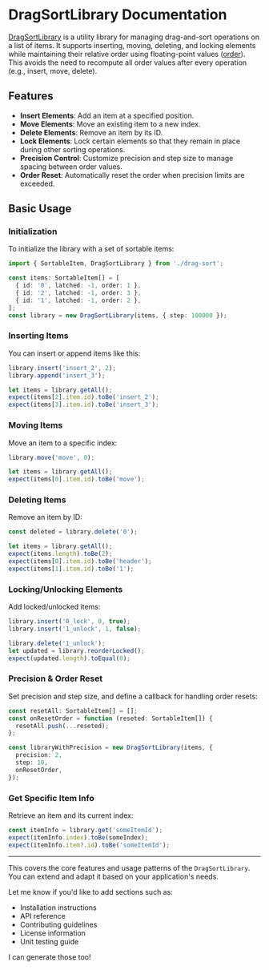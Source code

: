 # DragSortLibrary Documentation

[DragSortLibrary](./drag_sort.ts) is a utility library for managing drag-and-sort operations on a list of items. It supports inserting, moving, deleting, and locking elements while maintaining their relative order using floating-point values ([order](./drag-sort.ts#L7-L7)). This avoids the need to recompute all order values after every operation (e.g., insert, move, delete).

## Features

- **Insert Elements**: Add an item at a specified position.
- **Move Elements**: Move an existing item to a new index.
- **Delete Elements**: Remove an item by its ID.
- **Lock Elements**: Lock certain elements so that they remain in place during other sorting operations.
- **Precision Control**: Customize precision and step size to manage spacing between order values.
- **Order Reset**: Automatically reset the order when precision limits are exceeded.

## Basic Usage

### Initialization

To initialize the library with a set of sortable items:

```typescript
import { SortableItem, DragSortLibrary } from './drag-sort';

const items: SortableItem[] = [
  { id: '0', latched: -1, order: 1 },
  { id: '2', latched: -1, order: 3 },
  { id: '1', latched: -1, order: 2 },
];
const library = new DragSortLibrary(items, { step: 100000 });
```

### Inserting Items

You can insert or append items like this:

```typescript
library.insert('insert_2', 2);
library.append('insert_3');

let items = library.getAll();
expect(items[2].item.id).toBe('insert_2');
expect(items[3].item.id).toBe('insert_3');
```

### Moving Items

Move an item to a specific index:

```typescript
library.move('move', 0);

let items = library.getAll();
expect(items[0].item.id).toBe('move');
```

### Deleting Items

Remove an item by ID:

```typescript
const deleted = library.delete('0');

let items = library.getAll();
expect(items.length).toBe(2);
expect(items[0].item.id).toBe('header');
expect(items[1].item.id).toBe('1');
```

### Locking/Unlocking Elements

Add locked/unlocked items:

```typescript
library.insert('0_lock', 0, true);
library.insert('1_unlock', 1, false);

library.delete('1_unlock');
let updated = library.reorderLocked();
expect(updated.length).toEqual(0);
```

### Precision & Order Reset

Set precision and step size, and define a callback for handling order resets:

```typescript
const resetAll: SortableItem[] = [];
const onResetOrder = function (reseted: SortableItem[]) {
  resetAll.push(...reseted);
};

const libraryWithPrecision = new DragSortLibrary(items, {
  precision: 2,
  step: 10,
  onResetOrder,
});
```

### Get Specific Item Info

Retrieve an item and its current index:

```typescript
const itemInfo = library.get('someItemId');
expect(itemInfo.index).toBe(someIndex);
expect(itemInfo.item?.id).toBe('someItemId');
```

---

This covers the core features and usage patterns of the `DragSortLibrary`. You can extend and adapt it based on your application's needs.

Let me know if you'd like to add sections such as:

- Installation instructions
- API reference
- Contributing guidelines
- License information
- Unit testing guide

I can generate those too!
